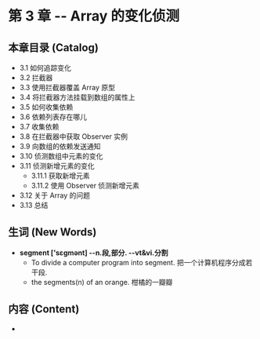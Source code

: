 # 第 3 章 -- Array 的变化侦测

## 本章目录 (Catalog)
- 3.1 如何追踪变化
- 3.2 拦截器
- 3.3 使用拦截器覆盖 Array 原型
- 3.4 将拦截器方法挂载到数组的属性上
- 3.5 如何收集依赖
- 3.6 依赖列表存在哪儿
- 3.7 收集依赖
- 3.8 在拦截器中获取 Observer 实例
- 3.9 向数组的依赖发送通知
- 3.10 侦测数组中元素的变化
- 3.11 侦测新增元素的变化
    + 3.11.1 获取新增元素
    + 3.11.2 使用 Observer 侦测新增元素
- 3.12 关于 Array 的问题
- 3.13 总结


## 生词 (New Words)
- **segment ['sɛɡmənt] --n.段,部分. --vt&vi.分割**
    + To divide a computer program into segment. 把一个计算机程序分成若干段.
    + the segments(n) of an orange. 柑橘的一瓣瓣

## 内容 (Content)
-  